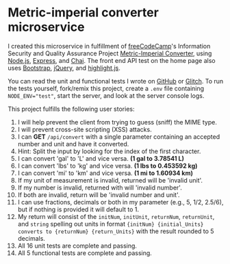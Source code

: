 # Metric-imperial converter microservice

I created this microservice in fulfillment of [freeCodeCamp](https://freecodecamp.org)'s Information Security and Quality Assurance Project [Metric-Imperial Converter](https://www.freecodecamp.org/learn/information-security-and-quality-assurance/information-security-and-quality-assurance-projects/metric-imperial-converter), using [Node.js](https://nodejs.org/en/), [Express](https://expressjs.com/), and [Chai](https://www.chaijs.com/). The front end API test on the home page also uses [Bootstrap](https://getbootstrap.com/), [jQuery](https://jquery.com/), and [highlight.js](https://highlightjs.org/).

You can read the unit and functional tests I wrote on [GitHub](https://github.com/tywmick/metricimpconverter/tree/glitch/tests) or [Glitch](https://glitch.com/edit/#!/ty-metricimpconverter?path=tests/1_unit-tests.js). To run the tests yourself, fork/remix this project, create a `.env` file containing `NODE_ENV="test"`, start the server, and look at the server console logs.

This project fulfills the following user stories:

1.  I will help prevent the client from trying to guess (sniff) the MIME type.
2.  I will prevent cross-site scripting (XSS) attacks.
3.  I can **GET** `/api/convert` with a single parameter containing an accepted number and unit and have it converted.
4.  Hint: Split the input by looking for the index of the first character.
5.  I can convert 'gal' to 'L' and vice versa. **(1 gal to 3.78541 L)**
6.  I can convert 'lbs' to 'kg' and vice versa. **(1 lbs to 0.453592 kg)**
7.  I can convert 'mi' to 'km' and vice versa. **(1 mi to 1.60934 km)**
8.  If my unit of measurement is invalid, returned will be 'invalid unit'.
9.  If my number is invalid, returned with will 'invalid number'.
10. If both are invalid, return will be 'invalid number and unit'.
11. I can use fractions, decimals or both in my parameter (e.g., 5, 1/2, 2.5/6), but if nothing is provided it will default to 1.
12. My return will consist of the `initNum`, `initUnit`, `returnNum`, `returnUnit`, and `string` spelling out units in format `{initNum} {initial_Units} converts to {returnNum} {return_Units}` with the result rounded to 5 decimals.
13. All 16 unit tests are complete and passing.
14. All 5 functional tests are complete and passing.
